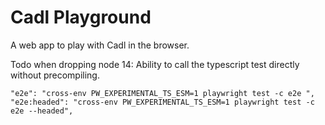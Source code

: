 # Cadl Playground

A web app to play with Cadl in the browser.

Todo when dropping node 14: Ability to call the typescript test directly without precompiling.

```json5
"e2e": "cross-env PW_EXPERIMENTAL_TS_ESM=1 playwright test -c e2e ",
"e2e:headed": "cross-env PW_EXPERIMENTAL_TS_ESM=1 playwright test -c e2e --headed",
```
